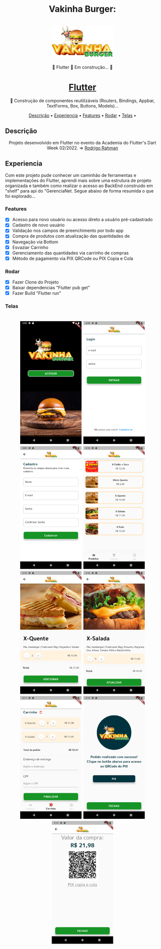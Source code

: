 <h1 align="center">Vakinha Burger: </h1>
<h1 align="center">
  <img alt="Acessar" title="#Acessar" src="./assets/images/logo.png" width="200"/></h1>
<p align="center">🚧  Flutter 🚀 Em construção...  🚧</p>
<h1 align="center">
    <a href="https://pub.dev/"> Flutter</a></h1>
	<p align="center">🚀 Construção de componentes reutilizáveis (Routers, Bindings, Appbar, TextForms, Box, Buttons, Models)...</p>
<div>	

<p align="center">
</h4>
 <a href="#Descrição">Descrição</a> •
 <a href="#Experiencia">Experiencia</a> •
 <a href="#Features">Features</a> •
 <a href="#Rodar">Rodar</a> • 
 <a href="#Telas">Telas</a> •  
</p>

## Descrição
<p align="center">Projeto desenvolvido em Flutter no evento da Academia do Flutter's Dart Week 02/2022. =>
<a href="http://academiadoflutter.com.br//">Rodrigo Rahman</a>
 </p>

## Experiencia
Com este projeto pude conhecer um caminhão de ferramentas e implementações do Flutter, aprendi mais sobre uma estrutura de projeto organizada e também como realizar o acesso ao BackEnd construido em "shelf" para api do "GerenciaNet.
Segue abaixo de forma resumida o que foi explorado...
### Features
- [x] Acesso para novo usuário ou acesso direto a usuário pré-cadastrado
- [x] Cadastro de novo usuário
- [x] Validação nos campos de preenchimento por todo app
- [x] Compra de produtos com atualização das quantidades de
- [x] Navegação via Bottom
- [x] Esvaziar Carrinho
- [x] Gerenciamento das quantidades via carrinho de compras
- [x] Método de pagamento via PIX QRCode ou PIX Copia e Cola

### Rodar
- [x] Fazer Clone do Projeto
- [x] Baixar dependencias "Flutter pub get"
- [x] Fazer Build "Flutter run"
### Telas
<h1 align="center">
  <img alt="Acessar" title="#Acessar" src="./assets/images/acessar.png" width="200"/>
  <img alt="Login" title="#Login" src="./assets/images/login.png" width="200"/>
  <img alt="Cadastro" title="#Cadastro" src="./assets/images/cadastro.png" width="200"/>
  <img alt="Produtos" title="#Produtos" src="./assets/images/produtos.png" width="200"/>
  <img alt="Adcionar" title="#Adcionar" src="./assets/images/adicionar1.png" width="200"/>
    <img alt="Adcionar" title="#Adcionar" src="./assets/images/adicionar2.png" width="200"/>
  <img alt="Carrinho" title="#Carrinho" src="./assets/images/carrinho1.png" width="200"/>
  <img alt="Pix" title="#Pix" src="./assets/images/gerarpix.png" width="200"/>
  <img alt="Pagamento" title="#Pagamento" src="./assets/images/pagamento.png" width="200"/>
</h1>






